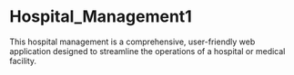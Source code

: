 # Hospital_Management1
This hospital management is a comprehensive, user-friendly web application designed to streamline the operations of a hospital or medical facility.
